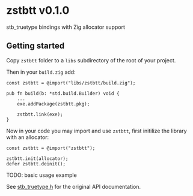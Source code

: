 # zstbtt v0.1.0

stb_truetype bindings with Zig allocator support

## Getting started

Copy `zstbtt` folder to a `libs` subdirectory of the root of your project.

Then in your `build.zig` add:
```zig
const zstbtt = @import("libs/zstbtt/build.zig");

pub fn build(b: *std.build.Builder) void {
    ...
    exe.addPackage(zstbtt.pkg);

    zstbtt.link(exe);
}
```

Now in your code you may import and use `zstbtt`, first initilize the library with an allocator:
```zig
const zstbtt = @import("zstbtt");

zstbtt.init(allocator);
defer zstbtt.deinit();
```

TODO: basic usage example

See [stb_truetype.h](./src/stb_truetype.h) for the original API documentation.
